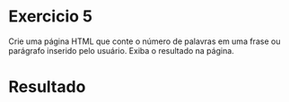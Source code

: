 # Exercicio 5
Crie uma página HTML que conte o número de palavras em uma frase ou parágrafo inserido pelo usuário. Exiba o resultado na página.

# Resultado
